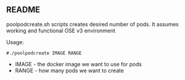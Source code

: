 ## README 

poolpodcreate.sh scripts creates desired number of pods. It assumes working and functional OSE v3 environment 

Usage:

`#./poolpodcreate IMAGE RANGE`

- IMAGE - the docker image we want to use for pods
- RANGE - how many pods we want to create 
